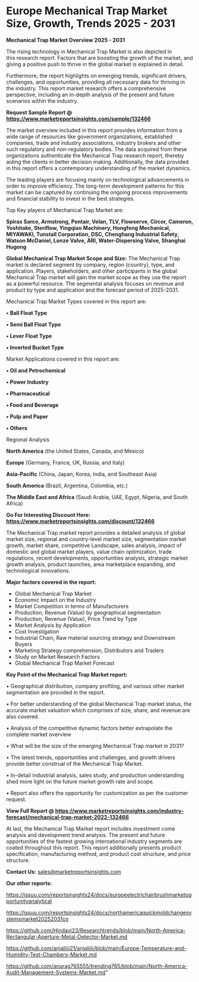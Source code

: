  # Europe Mechanical Trap Market Size, Growth, Trends 2025 - 2031

<Strong> Mechanical Trap Market Overview 2025 - 2031</strong>

The rising technology in Mechanical Trap Market is also depicted in this research report. Factors that are boosting the growth of the market, and giving a positive push to thrive in the global market is explained in detail.

Furthermore, the report highlights on emerging trends, significant drivers, challenges, and opportunities, providing all necessary data for thriving in the industry. This report market research offers a comprehensive perspective, including an in-depth analysis of the present and future scenarios within the industry.

<strong>Request Sample Report @ <a href=https://www.marketreportsinsights.com/sample/132466>https://www.marketreportsinsights.com/sample/132466</a></strong>

The market overview included in this report provides information from a wide range of resources like government organizations, established companies, trade and industry associations, industry brokers and other such regulatory and non-regulatory bodies. The data acquired from these organizations authenticate the Mechanical Trap research report, thereby aiding the clients in better decision making. Additionally, the data provided in this report offers a contemporary understanding of the market dynamics.

The leading players are focusing mainly on technological advancements in order to improve efficiency. The long-term development patterns for this market can be captured by continuing the ongoing process improvements and financial stability to invest in the best strategies.

Top Key players of Mechanical Trap Market are:

<strong>Spirax Sarco, Armstrong, Pentair, Velan, TLV, Flowserve, Circor, Cameron, Yoshitake, Steriflow, Yingqiao Machinery, Hongfeng Mechanical, MIYAWAKI, Tunstall Corporation, DSC, Chenghang Industrial Safety, Watson McDaniel, Lonze Valve, ARI, Water-Dispersing Valve, Shanghai Hugong</strong>

<strong><b>Global Mechanical Trap Market Scope and Size:</b></strong>
The Mechanical Trap market is declared segment by company, region (country), type, and application. Players, stakeholders, and other participants in the global Mechanical Trap market will gain the market scope as they use the report as a powerful resource. The segmental analysis focuses on revenue and product by type and application and the forecast period of 2025-2031.

Mechanical Trap Market Types covered in this report are:

<strong>• Ball Float Type

• Semi Ball Float Type

• Lever Float Type

• Inverted Bucket Type</strong>

Market Applications covered in this report are:

<strong>• Oil and Petrochemical

• Power Industry

• Pharmaceutical

• Food and Beverage

• Pulp and Paper

• Others</strong> 

Regional Analysis

<strong>North America</strong> (the United States, Canada, and Mexico)

<strong>Europe</strong> (Germany, France, UK, Russia, and Italy)

<strong>Asia-Pacific</strong> (China, Japan, Korea, India, and Southeast Asia)

<strong>South America</strong> (Brazil, Argentina, Colombia, etc.)

<strong>The Middle East and Africa</strong> (Saudi Arabia, UAE, Egypt, Nigeria, and South Africa)

<strong>Go For Interesting Discount Here: <a href=https://www.marketreportsinsights.com/discount/132466>https://www.marketreportsinsights.com/discount/132466</a></strong>

The Mechanical Trap market report provides a detailed analysis of global market size, regional and country-level market size, segmentation market growth, market share, competitive Landscape, sales analysis, impact of domestic and global market players, value chain optimization, trade regulations, recent developments, opportunities analysis, strategic market growth analysis, product launches, area marketplace expanding, and technological innovations.

<strong><b>Major factors covered in the report:</b></strong>
<ul>
  <li>Global Mechanical Trap Market </li>
  <li>Economic Impact on the Industry</li>
  <li>Market Competition in terms of Manufacturers</li>
  <li>Production, Revenue (Value) by geographical segmentation</li>
  <li>Production, Revenue (Value), Price Trend by Type</li>
  <li>Market Analysis by Application</li>
  <li>Cost Investigation</li>
  <li>Industrial Chain, Raw material sourcing strategy and Downstream Buyers</li>
  <li>Marketing Strategy comprehension, Distributors and Traders</li>
  <li>Study on Market Research Factors</li>
  <li>Global Mechanical Trap Market Forecast</li>
</ul>

<strong><b>Key Point of the Mechanical Trap Market report:</b></strong>

• Geographical distribution, company profiling, and various other market segmentation are provided in the report.

• For better understanding of the global Mechanical Trap market status, the accurate market valuation which comprises of size, share, and revenue are also covered.

• Analysis of the competitive dynamic factors better extrapolate the complete market overview

• What will be the size of the emerging Mechanical Trap market in 2031?

• The latest trends, opportunities and challenges, and growth drivers provide better construal of the Mechanical Trap Market.

• In-detail industrial analysis, sales study, and production understanding shed more light on the future market growth rate and scope.

• Report also offers the opportunity for customization as per the customer request.

<strong><b>View Full Report @ <a href=https://www.marketreportsinsights.com/industry-forecast/mechanical-trap-market-2022-132466>https://www.marketreportsinsights.com/industry-forecast/mechanical-trap-market-2022-132466</a></b></strong>


At last, the Mechanical Trap Market report includes investment come analysis and development trend analysis. The present and future opportunities of the fastest growing international industry segments are coated throughout this report. This report additionally presents product specification, manufacturing method, and product cost structure, and price structure.

<strong>Contact Us:</strong>
sales@marketreportsinsights.com

<strong>Our other reports:</strong>

<a href=https://issuu.com/reportsinsights24/docs/europeelectrichairbrushmarketopportunityanalytical>https://issuu.com/reportsinsights24/docs/europeelectrichairbrushmarketopportunityanalytical</a>

<a href=https://issuu.com/reportsinsights24/docs/northamericaquickmoldchangesystemsmarket20252031co>https://issuu.com/reportsinsights24/docs/northamericaquickmoldchangesystemsmarket20252031co</a>

<a href=https://github.com/Hindavi23/Researchtrends/blob/main/North-America-Rectangular-Aperture-Metal-Detector-Market.md>https://github.com/Hindavi23/Researchtrends/blob/main/North-America-Rectangular-Aperture-Metal-Detector-Market.md</a>

<a href=https://github.com/anjaliiii21/anjaliiii/blob/main/Europe-Temperature-and-Humidity-Test-Chambers-Market.md>https://github.com/anjaliiii21/anjaliiii/blob/main/Europe-Temperature-and-Humidity-Test-Chambers-Market.md</a>

<a href=https://github.com/anurag765555/trending765/blob/main/North-America-Audit-Management-Systems-Market.md>https://github.com/anurag765555/trending765/blob/main/North-America-Audit-Management-Systems-Market.md</a>"
